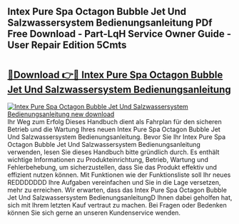 ## Intex Pure Spa Octagon Bubble Jet Und Salzwassersystem Bedienungsanleitung PDf Free Download - Part-LqH Service Owner Guide - User Repair Edition 5Cmts

# <h2><a href="http://df1efi.blite.top/?on=Intex+Pure+Spa+Octagon+Bubble+Jet+Und+Salzwassersystem+Bedienungsanleitung">🔗Download 👉🔴 Intex Pure Spa Octagon Bubble Jet Und Salzwassersystem Bedienungsanleitung</a></h2>

[![Intex Pure Spa Octagon Bubble Jet Und Salzwassersystem Bedienungsanleitung new download](https://i.imgur.com/lujVjoI.png)](http://df1efi.blite.top/?on=Intex+Pure+Spa+Octagon+Bubble+Jet+Und+Salzwassersystem+Bedienungsanleitung)
Ihr Weg zum Erfolg Dieses Handbuch dient als Fahrplan für den sicheren Betrieb und die Wartung Ihres neuen Intex Pure Spa Octagon Bubble Jet Und Salzwassersystem Bedienungsanleitung. Bevor Sie Ihr Intex Pure Spa Octagon Bubble Jet Und Salzwassersystem Bedienungsanleitung verwenden, lesen Sie dieses Handbuch bitte gründlich durch. Es enthält wichtige Informationen zu Produkteinrichtung, Betrieb, Wartung und Fehlerbehebung, um sicherzustellen, dass Sie das Produkt effektiv und effizient nutzen können. Mit Funktionen wie der Funktionsliste soll Ihr neues REDDDDDDD Ihre Aufgaben vereinfachen und Sie in die Lage versetzen, mehr zu erreichen. Wir erwarten, dass das Intex Pure Spa Octagon Bubble Jet Und Salzwassersystem BedienungsanleitungD Ihnen dabei geholfen hat, sich mit Ihrem letzten Kauf vertraut zu machen. Bei Fragen oder Bedenken können Sie sich gerne an unseren Kundenservice wenden.
